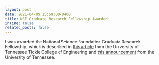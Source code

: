 ```yaml
---
layout: post
date: 2021-04-09 15:59:00-0400
title: NSF Graduate Research Fellowship Awarded
inline: false
related_posts: false
---
```


I was awarded the National Science Foundation Graduate Research Fellowship, which is described in <a href="https://tickle.utk.edu/engineering-vols-earn-nsf-graduate-research-fellowships/">this article</a> from the University of Tennessee Tickle College of Engineering and <a href="https://news.utk.edu/2021/04/27/four-students-awarded-nsf-graduate-research-fellowships/">this announcement</a> from the University of Tennessee.